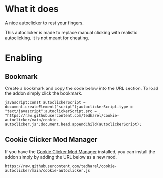 # What it does
A nice autoclicker to rest your fingers.

This autoclicker is made to replace manual clicking with realistic autoclicking. It is not meant for cheating.

# Enabling
## Bookmark
Create a bookmark and copy the code below into the URL section. To load the addon simply click the bookmark.

```
javascript:const autoclickerScript = document.createElement("script");autoclickerScript.type = "text/javascript";autoclickerScript.src = "https://raw.githubusercontent.com/tedharel/cookie-autoclicker/main/cookie-autoclicker.js";document.head.appendChild(autoclickerScript);
```

## Cookie Clicker Mod Manager
If you have the [Cookie Clicker Mod Manager](https://github.com/klattmose/CookieClickerModManager) installed, you can install the addon simply by adding the URL below as a new mod.

```
https://raw.githubusercontent.com/tedharel/cookie-autoclicker/main/cookie-autoclicker.js
```
